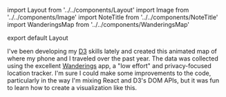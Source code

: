 import Layout from '../../components/Layout'
import Image from '../../components/Image'
import NoteTitle from '../../components/NoteTitle'
import WanderingsMap from '../../components/WanderingsMap'

export default Layout

<NoteTitle title="Wanderings (2018)" date="2019-01-01" />

<WanderingsMap />

I've been developing my [D3](https://d3js.org) skills lately and created this animated map of where my phone and I traveled over the past year. The data was collected using the excellent [Wanderings](https://wanderin.gs) app, a "low effort" and privacy-focused location tracker. I'm sure I could make some improvements to the code, particularly in the way I'm mixing React and D3's DOM APIs, but it was fun to learn how to create a visualization like this.
